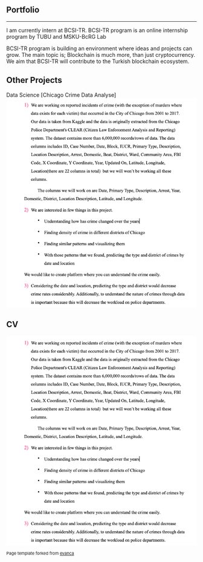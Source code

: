 ## Portfolio

---
I am currently intern at BCSI-TR. BCSI-TR program is an online internship program by TUBU and MSKU-BcRG Lab


BCSI-TR program is building an environment where ideas and projects can grow.
The main topic is; Blockchain is much more, than just cryptocurrency.
We aim that BCSI-TR will contribute to the Turkish blockchain ecosystem.


## Other Projects


Data Science 
[Chicago Crime Data Analyse]
<img src="images/Screen Shot 2020-06-30 at 21.00.01.png"/>




## CV

<img src="images/Screen Shot 2020-06-30 at 21.00.01.png"/>



<p style="font-size:11px">Page template forked from <a href="https://github.com/evanca/quick-portfolio">evanca</a></p>
<!-- Remove above link if you don't want to attibute -->
